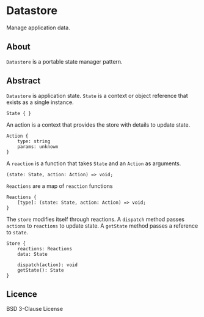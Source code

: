 # Datastore

Manage application data.

## About

`Datastore` is a portable state manager pattern.

## Abstract

`Datastore` is application state. `State` is a context or object reference that
exists as a single instance.

```
State { }
```

An action is a context that provides the store with details to update state.

```
Action {
	type: string
	params: unknown
}
```

A `reaction` is a function that takes `State` and an `Action` as arguments.

```
(state: State, action: Action) => void;
```

`Reactions` are a map of `reaction` functions

```
Reactions {
	[type]: (state: State, action: Action) => void;
}
```

The `store` modifies itself through reactions. A `dispatch` method passes
`actions` to `reactions` to update state. A `getState` method passes a reference
to `state`.

```
Store {
	reactions: Reactions
	data: State
	
	dispatch(action): void
	getState(): State
}
```

## Licence

BSD 3-Clause License
